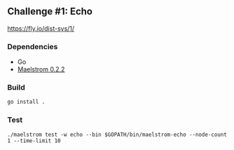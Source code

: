 ## Challenge #1: Echo

https://fly.io/dist-sys/1/

### Dependencies

- Go
- [Maelstrom 0.2.2](https://github.com/jepsen-io/maelstrom/releases/tag/v0.2.2)

### Build

```sh
go install .
```

### Test

`./maelstrom test -w echo --bin $GOPATH/bin/maelstrom-echo --node-count 1 --time-limit 10`
